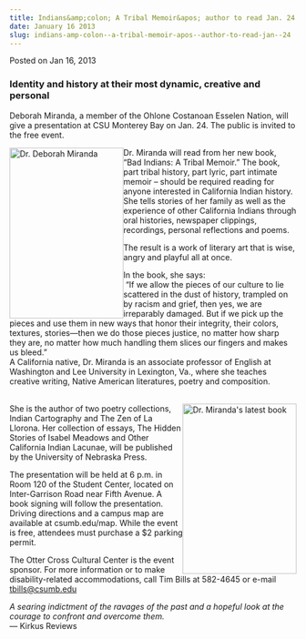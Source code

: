 ```yaml
---
title: Indians&amp;colon; A Tribal Memoir&apos; author to read Jan. 24
date: January 16 2013
slug: indians-amp-colon--a-tribal-memoir-apos--author-to-read-jan--24
---
```


<span class="date">Posted on Jan 16, 2013 </span>

<h3>Identity and history at their most dynamic, creative and
personal</h3>
<p>Deborah Miranda, a member of the Ohlone Costanoan Esselen
Nation, will give a presentation at CSU Monterey Bay on Jan. 24.
The public is invited to the free event.</p>
<p><img alt="Dr. Deborah Miranda" src="http://news.csumb.edu/sites/default/files/65/attachments/news/images/miranda.jpg" style="float:left; width:200px; height:300px">Dr. Miranda will
read from her new book, &#x201C;Bad Indians: A Tribal Memoir.&#x201D; The book,
part tribal history, part lyric, part intimate memoir &#x2013; should be
required reading for anyone interested in California Indian
history. She tells stories of her family as well as the experience
of other California Indians through oral histories, newspaper
clippings, recordings, personal reflections and poems.</img></p>
<p>The result is a work of literary art that is wise, angry and
playful all at once.</p>
<p>In the book, she says:<br>
&#xA0;&#x201C;If we allow the pieces of our culture to lie scattered in
the dust of history, trampled on by racism and grief, then yes, we
are irreparably damaged. But if we pick up the pieces and use them
in new ways that honor their integrity, their colors, textures,
stories&#x2014;then we do those pieces justice, no matter how sharp they
are, no matter how much handling them slices our fingers and makes
us bleed.&#x201D;<br>
A California native, Dr. Miranda is an associate professor of
English at Washington and Lee University in Lexington, Va., where
she teaches creative writing, Native American literatures, poetry
and composition.</br></br></p>
<p><img alt="Dr. Miranda&apos;s latest book" src="http://news.csumb.edu/sites/default/files/65/attachments/news/images/bad_indians_cover.jpg" style="float:right; width:200px; height:299px">She is the author
of two poetry collections, Indian Cartography and The Zen of La
Llorona. Her collection of essays, The Hidden Stories of Isabel
Meadows and Other California Indian Lacunae, will be published by
the University of Nebraska Press.</img></p>
<p>The presentation will be held at 6 p.m. in Room 120 of the
Student Center, located on Inter-Garrison Road near Fifth Avenue. A
book signing will follow the presentation. Driving directions and a
campus map are available at csumb.edu/map. While the event is free,
attendees must purchase a $2 parking permit.</p>
<p>The Otter Cross Cultural Center is the event sponsor. For more
information or to make disability-related accommodations, call Tim
Bills at 582-4645 or e-mail <a href="mailto:tbills@csumb.edu">tbills@csumb.edu</a></p>
<p><em>A searing indictment of the ravages of the past and a
hopeful look at the courage to confront and overcome
them.</em><br>
&#x2014; Kirkus Reviews</br></p>
<p><br>
&#xA0;</br></p>
